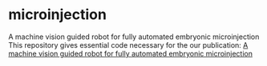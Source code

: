 # microinjection
A machine vision guided robot for fully automated embryonic microinjection 
This repository gives essential code necessary for the our publication: [A machine vision guided robot for fully automated embryonic microinjection](https://www.biorxiv.org/content/10.1101/2023.04.25.538280v1)
